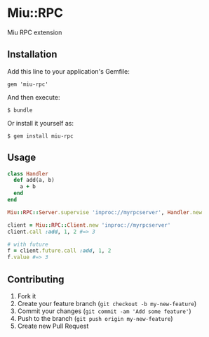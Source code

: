 # Miu::RPC

Miu RPC extension

## Installation

Add this line to your application's Gemfile:

    gem 'miu-rpc'

And then execute:

    $ bundle

Or install it yourself as:

    $ gem install miu-rpc

## Usage

```ruby
class Handler
  def add(a, b)
    a + b
  end
end

Miu::RPC::Server.supervise 'inproc://myrpcserver', Handler.new

client = Miu::RPC::Client.new 'inproc://myrpcserver'
client.call :add, 1, 2 #=> 3

# with future
f = client.future.call :add, 1, 2
f.value #=> 3
```

## Contributing

1. Fork it
2. Create your feature branch (`git checkout -b my-new-feature`)
3. Commit your changes (`git commit -am 'Add some feature'`)
4. Push to the branch (`git push origin my-new-feature`)
5. Create new Pull Request
